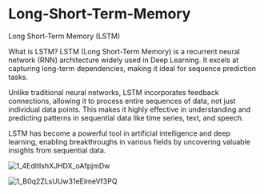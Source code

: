 # Long-Short-Term-Memory
Long Short-Term Memory (LSTM)

What is LSTM?
LSTM (Long Short-Term Memory) is a recurrent neural network (RNN) architecture widely used in Deep Learning. It excels at capturing long-term dependencies, making it ideal for sequence prediction tasks.

Unlike traditional neural networks, LSTM incorporates feedback connections, allowing it to process entire sequences of data, not just individual data points. This makes it highly effective in understanding and predicting patterns in sequential data like time series, text, and speech.

LSTM has become a powerful tool in artificial intelligence and deep learning, enabling breakthroughs in various fields by uncovering valuable insights from sequential data.

![1_4EdltIshXJHDX_oAfpjmDw](https://github.com/Armin-Abdollahi/Long-Short-Term-Memory/assets/103449830/df29ff45-4f16-409b-9592-81e430aa9c0e)

![1_B0q2ZLsUUw31eEImeVf3PQ](https://github.com/Armin-Abdollahi/Long-Short-Term-Memory/assets/103449830/337a556e-6c61-42f6-b6bf-8600c49041f7)
